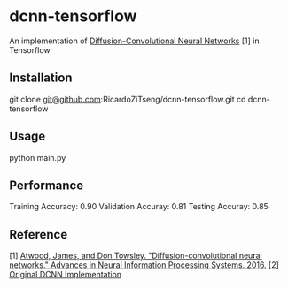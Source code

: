 # dcnn-tensorflow

An implementation of [Diffusion-Convolutional Neural Networks](http://papers.nips.cc/paper/6212-diffusion-convolutional-neural-networks.pdf) [1] in Tensorflow

## Installation 
  git clone git@github.com:RicardoZiTseng/dcnn-tensorflow.git
  cd dcnn-tensorflow
  
## Usage
  python main.py

## Performance
Training Accuracy: 0.90
Validation Accuray: 0.81
Testing Accuray: 0.85

## Reference
[1] [Atwood, James, and Don Towsley. "Diffusion-convolutional neural networks." Advances in Neural Information Processing Systems. 2016.](http://papers.nips.cc/paper/6212-diffusion-convolutional-neural-networks.pdf)
[2] [Original DCNN Implementation](https://github.com/jcatw/dcnn)

